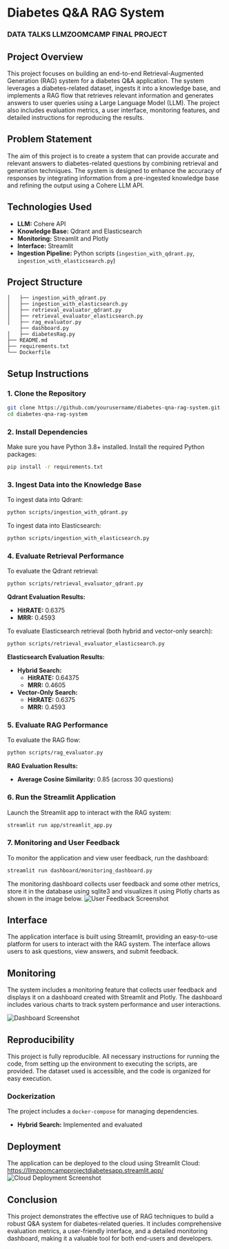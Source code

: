 # Diabetes Q&A RAG System
### DATA TALKS LLMZOOMCAMP FINAL PROJECT

## Project Overview

This project focuses on building an end-to-end Retrieval-Augmented Generation (RAG) system for a diabetes Q&A application. The system leverages a diabetes-related dataset, ingests it into a knowledge base, and implements a RAG flow that retrieves relevant information and generates answers to user queries using a Large Language Model (LLM). The project also includes evaluation metrics, a user interface, monitoring features, and detailed instructions for reproducing the results.

## Problem Statement

The aim of this project is to create a system that can provide accurate and relevant answers to diabetes-related questions by combining retrieval and generation techniques. The system is designed to enhance the accuracy of responses by integrating information from a pre-ingested knowledge base and refining the output using a Cohere LLM API.

## Technologies Used

- **LLM:** Cohere API
- **Knowledge Base:** Qdrant and Elasticsearch
- **Monitoring:** Streamlit and Plotly
- **Interface:** Streamlit
- **Ingestion Pipeline:** Python scripts (`ingestion_with_qdrant.py`, `ingestion_with_elasticsearch.py`)

## Project Structure

```plaintext
│   ├── ingestion_with_qdrant.py
│   ├── ingestion_with_elasticsearch.py
│   ├── retrieval_evaluator_qdrant.py
│   ├── retrieval_evaluator_elasticsearch.py
│   ├── rag_evaluator.py
    ├── dashboard.py
│   ├── diabetesRag.py
├── README.md
├── requirements.txt
└── Dockerfile
```

## Setup Instructions

### 1. Clone the Repository

```bash
git clone https://github.com/yourusername/diabetes-qna-rag-system.git
cd diabetes-qna-rag-system
```

### 2. Install Dependencies

Make sure you have Python 3.8+ installed. Install the required Python packages:

```bash
pip install -r requirements.txt
```

### 3. Ingest Data into the Knowledge Base

To ingest data into Qdrant:

```bash
python scripts/ingestion_with_qdrant.py
```

To ingest data into Elasticsearch:

```bash
python scripts/ingestion_with_elasticsearch.py
```

### 4. Evaluate Retrieval Performance

To evaluate the Qdrant retrieval:

```bash
python scripts/retrieval_evaluator_qdrant.py
```

**Qdrant Evaluation Results:**
- **HitRATE:** 0.6375
- **MRR:** 0.4593

To evaluate Elasticsearch retrieval (both hybrid and vector-only search):

```bash
python scripts/retrieval_evaluator_elasticsearch.py
```

**Elasticsearch Evaluation Results:**
- **Hybrid Search:**
  - **HitRATE:** 0.64375
  - **MRR:** 0.4605
- **Vector-Only Search:**
  - **HitRATE:** 0.6375
  - **MRR:** 0.4593

### 5. Evaluate RAG Performance

To evaluate the RAG flow:

```bash
python scripts/rag_evaluator.py
```

**RAG Evaluation Results:**
- **Average Cosine Similarity:** 0.85 (across 30 questions)

### 6. Run the Streamlit Application

Launch the Streamlit app to interact with the RAG system:

```bash
streamlit run app/streamlit_app.py
```

### 7. Monitoring and User Feedback

To monitor the application and view user feedback, run the dashboard:

```bash
streamlit run dashboard/monitoring_dashboard.py
```

The monitoring dashboard collects user feedback and some other metrics, store it in the database using sqlite3 and visualizes it using Plotly charts as shown in the image below.
![User Feedback Screenshot](/images/user_feedback.JPG)

## Interface

The application interface is built using Streamlit, providing an easy-to-use platform for users to interact with the RAG system. The interface allows users to ask questions, view answers, and submit feedback.

## Monitoring

The system includes a monitoring feature that collects user feedback and displays it on a dashboard created with Streamlit and Plotly. The dashboard includes various charts to track system performance and user interactions.

![Dashboard Screenshot](/images/dashboard.JPG)

## Reproducibility

This project is fully reproducible. All necessary instructions for running the code, from setting up the environment to executing the scripts, are provided. The dataset used is accessible, and the code is organized for easy execution. 

### Dockerization

The project includes a `docker-compose` for managing dependencies.


- **Hybrid Search:** Implemented and evaluated


## Deployment

The application can be deployed to the cloud using Streamlit Cloud: https://llmzoomcampprojectdiabetesapp.streamlit.app/
![Cloud Deployment Screenshot](/images/cloud.JPG)

## Conclusion

This project demonstrates the effective use of RAG techniques to build a robust Q&A system for diabetes-related queries. It includes comprehensive evaluation metrics, a user-friendly interface, and a detailed monitoring dashboard, making it a valuable tool for both end-users and developers.
